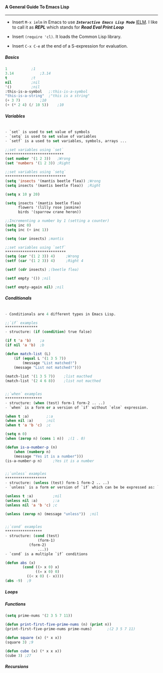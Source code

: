 #### A General Guide To Emacs Lisp
------------

- Insert `M-x ielm` in Emacs to use _**`Interactive Emacs Lisp Mode`**_ [IELM](http://wikemacs.org/wiki/IELM). I like to call it as _**REPL**_ which stands for _**Read Eval Print Loop**_  

- Insert `(require 'cl)`. It loads the Common Lisp library.

- Insert `C-x C-e` at the end of a S-expression for evaluation.

##### Basics

```el
1			;1
3.14			;3.14
t			;t
nil			;nil
'()			;nil
:this-is-a-symbol	;:this-is-a-symbol
"this-is-a-string" 	;"this is a string"
(+ 3 7)			;10
(+ (* 2 4) (/ 10 5))    ;10
```

##### Variables
```el

- `set` is used to set value of symbols
- `setq` is used to set value of variables
- `setf` is a used to set variables, symbols, arrays ...

;;set variables using `set`
***************************
(set number '(1 2 3))	;Wrong
(set 'numbers '(1 2 3)) ;Right

;;set variables using `setq`
****************************
(setq 'insects '(mantis beetle flea)) ;Wrong
(setq insects '(mantis beetle flea))  ;Right

(setq x 10 y 20) 

(setq insects '(mantis beetle flea)
      flowers '(lilly rose jasmine)
      birds '(sparrow crane heron))

;;Incrementing a number by 1 (setting a counter)
(setq inc 0)
(setq inc (+ inc 1))

(setq (car insects) ;mantis

;;set variables using `setf`
****************************
(setq (car '(1 2 3)) 4)		;Wrong
(setf (car '(1 2 3)) 4) 	;Right 4

(setf (cdr insects) ;(beetle flea)

(setf empty '()) ;nil

(setf empty-again nil) ;nil

```

##### Conditionals
```el

- Conditionals are 4 different types in Emacs Lisp.

;;`if` examples
***************
- structure: (if (condition) true false)

(if t 'a 'b)	;a
(if nil 'a 'b)  ;b

(defun match-list (L)
    (if (equal L '(1 3 5 7))
        (message "List matched!")
	(message "List not matched!")))
	
(match-list '(1 3 5 7))    ;list macthed
(match-list '(2 4 6 8))    ;list not macthed


;;`when` examples
*****************
- structure: (when (test) form-1 form-2 .. ..)
- `when` is a form or a version of `if` without `else` expression.

(when t :a)    	   ;:a
(when nil :a)	   ;nil
(when t 'a 'b 'c)  ;c

(setq n 0)
(when (zerop n) (cons 1 n))  ;(1 . 0)

(defun is-a-number-p (n)
    (when (numberp n)
    (message "Yes it is a number")))
(is-a-number-p n)     ;Yes it is a number


;;`unless` examples
*******************
- structure: (unless (test) form-1 form-2 .. ..)
- `unless` is a form or version of `if` which can be be expressed as: `if not` or `if !condition`

(unless t :a) 	      ;nil	
(unless nil :a)	      ;:a
(unless nil 'a 'b 'c) ;c

(unless (zerop n) (message "unless"))  ;nil


;;`cond` examples
*****************
- structure: (cond (test)
  	     	   (form-1)
		   (form-2)
		       ...))
- `cond` is a multiple `if` conditions  

(defun abs (x)
       	(cond ((> x 0) x)
              ((= x 0) 0)
	      ((< x 0) (- x))))
(abs -9)  ;9


```

##### Loops

##### Functions
```el
(setq prime-nums '(2 3 5 7 11))

(defun print-first-five-prime-nums (n) (print n))
(print-first-five-prime-nums prime-nums)       ;(2 3 5 7 11)

(defun square (x) (* x x))
(square 3) ;9

(defun cube (x) (* x x x))
(cube 3) ;27
```

##### Recursions





